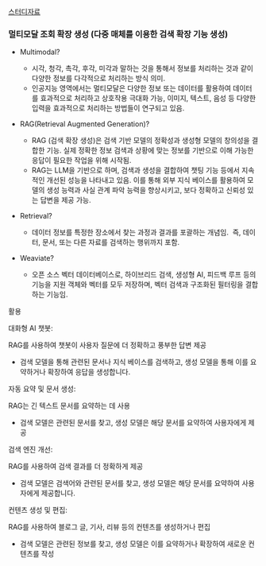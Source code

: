 [스터디자료](https://docs.google.com/document/d/1TF2Iry4jm4pAn8uf96zhGOvs6RzWfWOT/edit)
### 멀티모달 조회 확장 생성 (다중 매체를 이용한 검색 확장 기능 생성)

- Multimodal?  
	- 시각, 청각, 촉각, 후각, 미각과 말하는 것을 통해서 정보를 처리하는 것과 같이 다양한 정보를 다각적으로 처리하는 방식 의미.
	- 인공지능 영역에서는 멀티모달은 다양한 정보 또는 데이터를 활용하여 데이터를 효과적으로 처리하고 상호작용 극대화 가능, 이미지, 텍스트, 음성 등 다양한 입력을 효과적으로 처리하는 방법들이 연구되고 있음.

- RAG(Retrieval Augmented Generation)?
	- RAG (검색 확장 생성)은 검색 기반 모델의 정확성과 생성형 모델의 창의성을 결합한 기능. 실제 정확한 정보 검색과 상황에 맞는 정보를 기반으로 이해 가능한 응답이 필요한 작업을 위해 시작됨. 
	- RAG는 LLM을 기반으로 하며, 검색과 생성을 결합하여 챗팅 기능 등에서 지속적인 개선된 성능을 나타내고 있음. 이를 통해 외부 지식 베이스를 활용하여 모델의 생성 능력과 사실 관계 파악 능력을 향상시키고, 보다 정확하고 신뢰성 있는 답변을 제공 가능.

- Retrieval?
	- 데이터 정보를 특정한 장소에서 찾는 과정과 결과를 포괄하는 개념임.  즉, 데이터, 문서, 또는 다른 자료를 검색하는 행위까지 포함.
  
- Weaviate?
	- 오픈 소스 벡터 데이터베이스로, 하이브리드 검색, 생성형 AI, 피드백 루프 등의 기능을 지원 객체와 벡터를 모두 저장하며, 벡터 검색과 구조화된 필터링을 결합하는 기능임.

활용

대화형 AI 챗봇:

RAG를 사용하여 챗봇이 사용자 질문에 더 정확하고 풍부한 답변 제공

- 검색 모델을 통해 관련된 문서나 지식 베이스를 검색하고, 생성 모델을 통해 이를 요약하거나 확장하여 응답을 생성합니다.
    

  

자동 요약 및 문서 생성:

RAG는 긴 텍스트 문서를 요약하는 데 사용

- 검색 모델은 관련된 문서를 찾고, 생성 모델은 해당 문서를 요약하여 사용자에게 제공
    

  

검색 엔진 개선:

RAG를 사용하여 검색 결과를 더 정확하게 제공

- 검색 모델은 검색어와 관련된 문서를 찾고, 생성 모델은 해당 문서를 요약하여 사용자에게 제공합니다.
  

컨텐츠 생성 및 편집:

RAG를 사용하여 블로그 글, 기사, 리뷰 등의 컨텐츠를 생성하거나 편집

- 검색 모델은 관련된 정보를 찾고, 생성 모델은 이를 요약하거나 확장하여 새로운 컨텐츠를 작성
